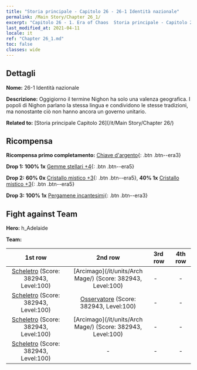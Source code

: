 ```yaml
---
title: "Storia principale - Capitolo 26 - 26-1 Identità nazionale"
permalink: /Main Story/Chapter 26_1/
excerpt: "Capitolo 26 - 1. Era of Chaos  Storia principale - Capitolo 26_1. 26-1 Identità nazionale"
last_modified_at: 2021-04-11
locale: it
ref: "Chapter 26_1.md"
toc: false
classes: wide
---
```


## Dettagli

 **Nome:** 26-1 Identità nazionale

 **Descrizione:** Oggigiorno il termine Nighon ha solo una valenza geografica. I popoli di Nighon parlano la stessa lingua e condividono le stesse tradizioni, ma nonostante ciò non hanno ancora un governo unitario.

 **Related to:** [Storia principale Capitolo 26](/it/Main Story/Chapter 26/)

## Ricompensa

 **Ricompensa primo completamento:** [Chiave d'argento](/it/Items/con_693/){: .btn .btn--era3}

 **Drop 1:** **100% 1x** [Gemme stellari +4](/it/Items/mat_93/){: .btn .btn--era5}

 **Drop 2:** **60% 0x** [Cristallo mistico +3](/it/Items/mat_87/){: .btn .btn--era5}, **40% 1x** [Cristallo mistico +3](/it/Items/mat_87/){: .btn .btn--era5}

 **Drop 3:** **100% 1x** [Pergamene incantesimi](/it/Items/con_694/){: .btn .btn--era3}


## Fight against Team
 **Hero:** h_Adelaide

 **Team:**


  | 1st row | 2nd row | 3rd row | 4th row |
  |:----:|:----:|:----|:----:|
  | [Scheletro](/it/units/Skeleton/) (Score: 382943, Level:100)  | [Arcimago](/it/units/Arch Mage/) (Score: 382943, Level:100)  | - | - |
  | [Scheletro](/it/units/Skeleton/) (Score: 382943, Level:100)  | [Osservatore](/it/units/Beholder/) (Score: 382943, Level:100)  | - | - |
  | [Scheletro](/it/units/Skeleton/) (Score: 382943, Level:100)  | [Arcimago](/it/units/Arch Mage/) (Score: 382943, Level:100)  | - | - |
  | [Scheletro](/it/units/Skeleton/) (Score: 382943, Level:100)  | - | - | - |


